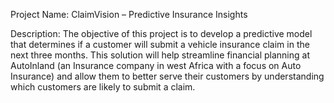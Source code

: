 Project Name: ClaimVision – Predictive Insurance Insights

Description: The objective of this project is to develop a predictive model that determines if a customer will submit a vehicle insurance claim in the next three months. This solution will help streamline financial planning at AutoInland (an Insurance company in west Africa with a focus on Auto Insurance) and allow them to better serve their customers by understanding which customers are likely to submit a claim.
